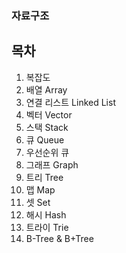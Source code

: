 ### 자료구조

## 목차
1. 복잡도
2. 배열 Array
3. 연결 리스트 Linked List
4. 벡터 Vector
5. 스택 Stack
6. 큐 Queue
7. 우선순위 큐
8. 그래프 Graph
9. 트리 Tree
10. 맵 Map
11. 셋 Set
12. 해시 Hash
13. 트라이 Trie
14. B-Tree & B+Tree